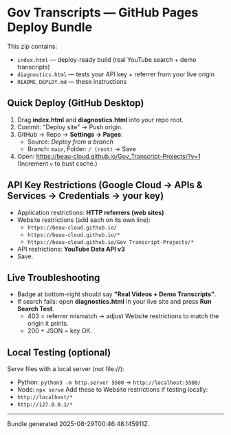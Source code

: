 # Gov Transcripts — GitHub Pages Deploy Bundle

This zip contains:
- `index.html` — deploy-ready build (real YouTube search + demo transcripts)
- `diagnostics.html` — tests your API key + referrer from your live origin
- `README_DEPLOY.md` — these instructions

## Quick Deploy (GitHub Desktop)
1) Drag **index.html** and **diagnostics.html** into your repo root.
2) Commit: "Deploy site" → Push origin.
3) GitHub → Repo → **Settings → Pages**:
   - Source: *Deploy from a branch*
   - Branch: `main`, Folder: `/ (root)` → Save
4) Open: https://beau-cloud.github.io/Gov_Transcript-Projects/?v=1  (Increment `v` to bust cache.)

## API Key Restrictions (Google Cloud → APIs & Services → Credentials → your key)
- Application restrictions: **HTTP referrers (web sites)**
- Website restrictions (add each on its own line):
  - `https://beau-cloud.github.io/`
  - `https://beau-cloud.github.io/*`
  - `https://beau-cloud.github.io/Gov_Transcript-Projects/*`
- API restrictions: **YouTube Data API v3**
- Save.

## Live Troubleshooting
- Badge at bottom-right should say **"Real Videos + Demo Transcripts"**.
- If search fails: open **diagnostics.html** in your live site and press **Run Search Test**.
  - 403 = referrer mismatch → adjust Website restrictions to match the origin it prints.
  - 200 + JSON = key OK.

## Local Testing (optional)
Serve files with a local server (not file://):
- Python: `python3 -m http.server 5500` → `http://localhost:5500/`
- Node: `npx serve`
Add these to Website restrictions if testing locally:
- `http://localhost/*`
- `http://127.0.0.1/*`

---
Bundle generated 2025-08-29T00:46:48.145911Z.